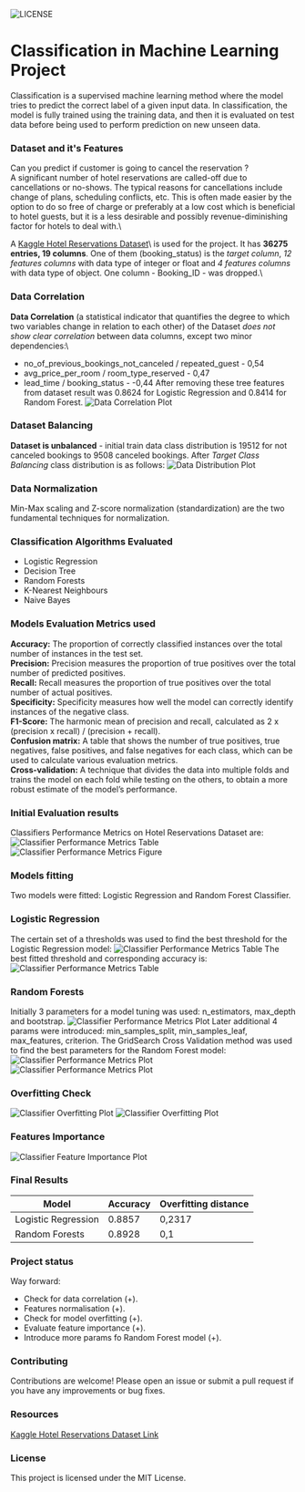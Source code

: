 ![LICENSE](https://img.shields.io/badge/license-MIT-blue.svg)
# Classification in Machine Learning Project
Classification is a supervised machine learning method where the model tries to predict the 
correct label of a given input data. In classification, the model is fully trained using 
the training data, and then it is evaluated on test data before being used to perform 
prediction on new unseen data.
### Dataset and it's Features
Can you predict if customer is going to cancel the reservation ?\
A significant number of hotel reservations are called-off due to cancellations or no-shows. The typical reasons 
for cancellations include change of plans, scheduling conflicts, etc. This is often made easier by the option 
to do so free of charge or preferably at a low cost which is beneficial to hotel guests, but it is a less desirable 
and possibly revenue-diminishing factor for hotels to deal with.\

A [Kaggle Hotel Reservations Dataset](https://www.kaggle.com/datasets/ahsan81/hotel-reservations-classification-dataset)\ 
is used for the project. It has **36275 entries, 19 columns**. One of them (booking_status) is the _target column_, 
_12 features columns_ with data type of integer or float and _4 features columns_ with data type of object. One 
column - Booking_ID - was dropped.\
### Data Correlation
**Data Correlation** (a statistical indicator that quantifies the degree to which two variables change in relation to each 
other) of the Dataset *does not show clear correlation* between data columns, except two minor dependencies:\
- no_of_previous_bookings_not_canceled / repeated_guest - 0,54
- avg_price_per_room / room_type_reserved - 0,47
- lead_time / booking_status - -0,44
After removing these tree features from dataset result was 0.8624 for Logistic Regression and 0.8414 for Random Forest. 
![Data Correlation Plot](./img/Figure_data_correlation.png)
### Dataset Balancing
**Dataset is unbalanced** - initial train data class distribution is 19512 for not canceled bookings to 9508 
canceled bookings.
After *Target Class Balancing* class distribution is as follows:
![Data Distribution Plot](./img/Screen_target_balace.png)
### Data Normalization
Min-Max scaling and Z-score normalization (standardization) are the two fundamental techniques 
for normalization.
### Classification Algorithms Evaluated
- Logistic Regression
- Decision Tree
- Random Forests
- K-Nearest Neighbours
- Naive Bayes
### Models Evaluation Metrics used
**Accuracy:** The proportion of correctly classified instances over the total number 
of instances in the test set.\
**Precision:** Precision measures the proportion of true positives over the total number of predicted positives.\
**Recall:** Recall measures the proportion of true positives over the total number of actual positives.\
**Specificity:** Specificity measures how well the model can correctly identify instances of the negative class.\
**F1-Score:** The harmonic mean of precision and recall, calculated as 2 x (precision x recall) / (precision + 
recall).\
**Confusion matrix:** A table that shows the number of true positives, true negatives, false positives, 
and false negatives for each class, which can be used to calculate various evaluation metrics.\
**Cross-validation:** A technique that divides the data into multiple folds and trains the model on each fold 
while testing on the others, to obtain a more robust estimate of the model’s performance.
### Initial Evaluation results
Classifiers Performance Metrics on Hotel Reservations Dataset are:
![Classifier Performance Metrics Table](./img/Screen_accuracy_all.png)
![Classifier Performance Metrics Figure](./img/Figure_classifier_performance.png)
### Models fitting
Two models were fitted: Logistic Regression and Random Forest Classifier.
### Logistic Regression
The certain set of a thresholds was used to find the best threshold for the Logistic Regression model:
![Classifier Performance Metrics Table](./img/Figure_logistic.png)
The best fitted threshold and corresponding accuracy is:
![Classifier Performance Metrics Table](./img/Table_logistic.png)
### Random Forests
Initially 3 parameters for a model tuning was used: n_estimators, max_depth and bootstrap. 
![Classifier Performance Metrics Plot](./img/Figure_random_forest.png)
Later additional 4 params were introduced: min_samples_split, min_samples_leaf, max_features, criterion.
The GridSearch Cross Validation method was used to find the best parameters for the Random Forest model:
![Classifier Performance Metrics Plot](./img/Screen_rf_best_params.png)
![Classifier Performance Metrics Plot](./img/Screen_rf_Accuracy_7.png)
### Overfitting Check
![Classifier Overfitting Plot](./img/Figure_lr_overfitting.png)
![Classifier Overfitting Plot](./img/Figure_rf_overfitting.png)
### Features Importance
![Classifier Feature Importance Plot](./img/Figure_features_importance.png)
### Final Results
| Model               | Accuracy          | Overfitting distance |
|---------------------|-------------------|----------------------|
| Logistic Regression | 0.8857            | 0,2317               |
| Random Forests      | 0.8928            | 0,1                  |
### Project status
Way forward:
- Check for data correlation (+).
- Features normalisation (+).
- Check for model overfitting (+).
- Evaluate feature importance (+).
- Introduce more params fo Random Forest model (+).
### Contributing
Contributions are welcome! Please open an issue or submit a pull request if you have any improvements or bug fixes.
### Resources
[Kaggle Hotel Reservations Dataset Link](https://www.kaggle.com/datasets/ahsan81/hotel-reservations-classification-dataset)
### License
This project is licensed under the MIT License.

